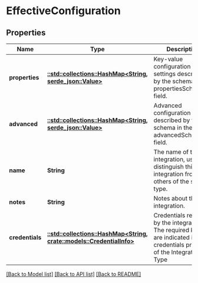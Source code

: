 # EffectiveConfiguration

## Properties

Name | Type | Description | Notes
------------ | ------------- | ------------- | -------------
**properties** | [**::std::collections::HashMap<String, serde_json::Value>**](serde_json::Value.md) | Key-value configuration settings described by the schema in the propertiesSchemaUri field. | 
**advanced** | [**::std::collections::HashMap<String, serde_json::Value>**](serde_json::Value.md) | Advanced configuration described by the schema in the advancedSchemaUri field. | 
**name** | **String** | The name of the integration, used to distinguish this integration from others of the same type. | 
**notes** | **String** | Notes about the integration. | 
**credentials** | [**::std::collections::HashMap<String, crate::models::CredentialInfo>**](CredentialInfo.md) | Credentials required by the integration. The required keys are indicated in the credentials property of the Integration Type | 

[[Back to Model list]](../README.md#documentation-for-models) [[Back to API list]](../README.md#documentation-for-api-endpoints) [[Back to README]](../README.md)


